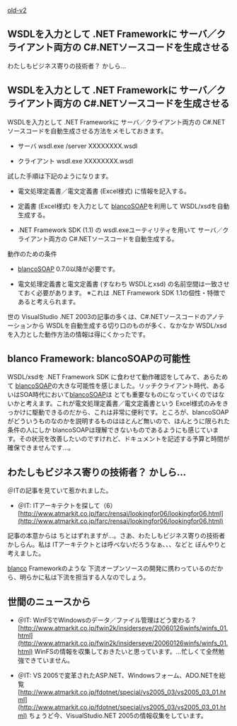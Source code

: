 [old-v2](ig060126-orig.html)

## WSDLを入力として .NET Frameworkに サーバ／クライアント両方の C#.NETソースコードを生成させる

わたしもビジネス寄りの技術者？ かしら…


## WSDLを入力として .NET Frameworkに サーバ／クライアント両方の C#.NETソースコードを生成させる

WSDLを入力として .NET Frameworkに サーバ／クライアント両方の C#.NET ソースコードを自動生成させる方法をメモしておきます。

* サーバ
  wsdl.exe /server XXXXXXXX.wsdl
  
* クライアント
  wsdl.exe XXXXXXXX.wsdl

試した手順は下記のようになります。
* 電文処理定義書／電文定義書 (Excel様式) に情報を記入する。
  
* 定義書 (Excel様式) を入力として [blancoSOAP](http://www.igapyon.jp/blanco/blancosoap.html)を利用して WSDL/xsdを自動生成する。
  
* .NET Framework SDK (1.1) の wsdl.exeユーティリティを用いて サーバ／クライアント両方の C#.NETソースコードを自動生成する。

動作のための条件

* [blancoSOAP](http://www.igapyon.jp/blanco/blancosoap.html) 0.7.0以降が必要です。
  
* 電文処理定義書と電文定義書 (すなわち WSDLとxsd) の名前空間は一致させておく必要があります。
  ※これは .NET Framework SDK 1.1の個性・特徴であると考えられます。

世の VisualStudio .NET 2003の記事の多くは、C#.NETソースコードのアノテーションから WSDLを自動生成する切り口のものが多く、なかなか
WSDL/xsdを入力とした動作方法の情報は得にくかったです。

## blanco Framework: blancoSOAPの可能性

WSDL/xsdを .NET Framework SDK に食わせて動作確認をしてみて、あらためて [blancoSOAP](http://www.igapyon.jp/blanco/blancosoap.html)の大きな可能性を感じました。リッチクライアント時代、あるいはSOA時代において[blancoSOAP](http://www.igapyon.jp/blanco/blancosoap.html)は とても重要なものになっていくのではないかと考えます。これが電文処理定義書／電文定義書という
Excel様式のみをきっかけに駆動できるのだから、これは非常に便利です。ところが、blancoSOAPがどういうものなのかを説明するものはほとんど無いので、ほんとうに限られた条件の人にしか blancoSOAPは理解できないものであるようにも感じています。その状況を改善したいのですけれど、ドキュメントを記述する予算と時間が確保できませんです…。

## わたしもビジネス寄りの技術者？ かしら…

＠ITの記事を見ていて惹かれました。

* ＠IT: ITアーキテクトを探して（6）
  [http://www.atmarkit.co.jp/farc/rensai/lookingfor06/lookingfor06.html](http://www.atmarkit.co.jp/farc/rensai/lookingfor06/lookingfor06.html)

記事の本意からは ちとはずれますが…。さあ、わたしもビジネス寄りの技術者かしらん。私は ITアーキテクトとは呼べないだろうなぁ、、、などと ぼんやりと考えました。

[blanco](http://www.igapyon.jp/blanco/blanco.ja.html) Frameworkのような 下流オープンソースの開発に携わっているのだから、明らかに私は下流を担当する人なのでしょう。

## 世間のニュースから

* ＠IT: WinFSでWindowsのデータ／ファイル管理はどう変わる？
  [http://www.atmarkit.co.jp/fwin2k/insiderseye/20060126winfs/winfs_01.html](http://www.atmarkit.co.jp/fwin2k/insiderseye/20060126winfs/winfs_01.html)
  WinFSの情報を収集しておきたいと思っています。…忙しくて全然勉強できていません。
  
* ＠IT: VS 2005で変革されたASP.NET、Windowsフォーム、ADO.NETを総覧
  [http://www.atmarkit.co.jp/fdotnet/special/vs2005_03/vs2005_03_01.html](http://www.atmarkit.co.jp/fdotnet/special/vs2005_03/vs2005_03_01.html)
  ちょうど今、VisualStudio.NET 2005の情報収集をしています。